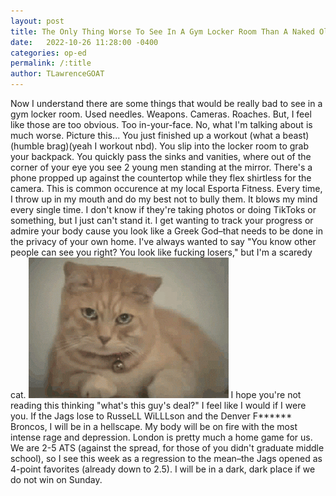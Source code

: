 ```yaml
---
layout: post
title: The Only Thing Worse To See In A Gym Locker Room Than A Naked Old Man
date:   2022-10-26 11:28:00 -0400
categories: op-ed
permalink: /:title
author: TLawrenceGOAT
---
```

Now I understand there are some things that would be really bad to see in a gym locker room. Used needles. Weapons. Cameras. Roaches. But, I feel like those are too obvious. Too in-your-face. No, what I'm talking about is much worse.
Picture this...
You just finished up a workout (what a beast)(humble brag)(yeah I workout nbd). You slip into the locker room to grab your backpack. You quickly pass the sinks and vanities, where out of the corner of your eye you see 2 young men standing at the mirror. There's a phone propped up against the countertop while they flex shirtless for the camera.
This is common occurence at my local Esporta Fitness. Every time, I throw up in my mouth and do my best not to bully them. It blows my mind every single time. I don't know if they're taking photos or doing TikToks or something, but I just can't stand it. I get wanting to track your progress or admire your body cause you look like a Greek God–that needs to be done in the privacy of your own home.
I've always wanted to say "You know other people can see you right? You look like fucking losers," but I'm a scaredy cat.
![scaredy_cat](/assets/images/scaredy_cat.gif)
I hope you're not reading this thinking "what's this guy's deal?" I feel like I would if I were you.
If the Jags lose to RusseLL WiLLLson and the Denver F****** Broncos, I will be in a hellscape. My body will be on fire with the most intense rage and depression. London is pretty much a home game for us. We are 2-5 ATS (against the spread, for those of you didn't graduate middle school), so I see this week as a regression to the mean–the Jags opened as 4-point favorites (already down to 2.5).
I will be in a dark, dark place if we do not win on Sunday.